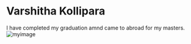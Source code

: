 # Varshitha Kollipara
  I have completed my graduation amnd came to abroad for my masters.
  ![myimage](C:\Users\S559892\Downloads\varshi.jpeg)
  
